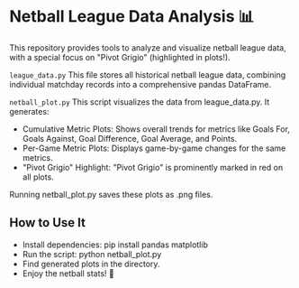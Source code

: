 # Netball League Data Analysis 📊
This repository provides tools to analyze and visualize netball league data, with a special focus on "Pivot Grigio" (highlighted in plots!).

`league_data.py`
This file stores all historical netball league data, combining individual matchday records into a comprehensive pandas DataFrame.

`netball_plot.py`
This script visualizes the data from league_data.py. It generates:

- Cumulative Metric Plots: Shows overall trends for metrics like Goals For, Goals Against, Goal Difference, Goal Average, and Points.
- Per-Game Metric Plots: Displays game-by-game changes for the same metrics.
- "Pivot Grigio" Highlight: "Pivot Grigio" is prominently marked in red on all plots.

Running netball_plot.py saves these plots as .png files.

## How to Use It
- Install dependencies: pip install pandas matplotlib
- Run the script: python netball_plot.py
- Find generated plots in the directory.
- Enjoy the netball stats! 🥅